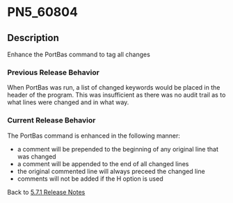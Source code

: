 # PN5_60804

<PageHeader />

## Description

Enhance the PortBas command to tag all changes

### Previous Release Behavior

When PortBas was run, a list of changed keywords would be placed in the header of the program. This was insufficient as there was no audit trail as to what lines were changed and in what way.

### Current Release Behavior

The PortBas command is enhanced in the following manner:

- a comment will be prepended to the beginning of any original line that was changed
- a comment will be appended to the end of all changed lines
- the original commented line will always preceed the changed line
- comments will not be added if the H option is used

Back to [5.7.1 Release Notes](./../README.md)
